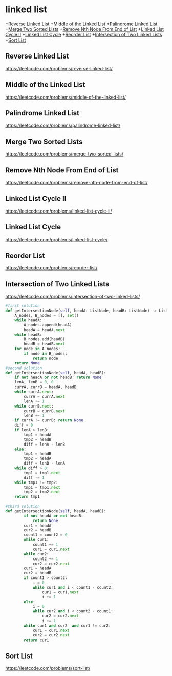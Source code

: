 # linked list
+[Reverse Linked List](#reverse-linked-list)
+[Middle of the Linked List](#middle-of-the-linked-list)
+[Palindrome Linked List](#palindrome-linked-list)
+[Merge Two Sorted Lists](#merge-two-sorted-lists)
+[Remove Nth Node From End of List](#remove-nth-node-from-end-of-list)
+[Linked List Cycle II](#linked-list-cycle-ii)
+[Linked List Cycle](#linked-list-cycle)
+[Reorder List](#reorder-list)
+[Intersection of Two Linked Lists](#intersection-of-two-linked-lists)
+[Sort List](#sort-list)
## Reverse Linked List
https://leetcode.com/problems/reverse-linked-list/

## Middle of the Linked List
https://leetcode.com/problems/middle-of-the-linked-list/

## Palindrome Linked List
https://leetcode.com/problems/palindrome-linked-list/

## Merge Two Sorted Lists
https://leetcode.com/problems/merge-two-sorted-lists/

## Remove Nth Node From End of List
https://leetcode.com/problems/remove-nth-node-from-end-of-list/

## Linked List Cycle II
https://leetcode.com/problems/linked-list-cycle-ii/

## Linked List Cycle
https://leetcode.com/problems/linked-list-cycle/

## Reorder List
https://leetcode.com/problems/reorder-list/

## Intersection of Two Linked Lists
https://leetcode.com/problems/intersection-of-two-linked-lists/

```python
#first solution
def getIntersectionNode(self, headA: ListNode, headB: ListNode) -> ListNode:
    A_nodes, B_nodes = [], set()
    while headA:
        A_nodes.append(headA)
        headA = headA.next
    while headB:
        B_nodes.add(headB)
        headB = headB.next
    for node in A_nodes:
        if node in B_nodes:
            return node
    return None
#second solution
def getIntersectionNode(self, headA, headB):
    if not headA or not headB: return None
    lenA, lenB = 0, 0 
    currA, currB = headA, headB
    while currA.next:
        currA = currA.next
        lenA += 1
    while currB.next:
        currB = currB.next
        lenB += 1
    if currA != currB: return None
    diff = 0
    if lenA > lenB:
        tmp1 = headA
        tmp2 = headB
        diff = lenA - lenB
    else:
        tmp1 = headB
        tmp2 = headA
        diff = lenB - lenA
    while diff > 0:
        tmp1 = tmp1.next
        diff -= 1
    while tmp1 != tmp2:
        tmp1 = tmp1.next
        tmp2 = tmp2.next
    return tmp1
    
#third solution
def getIntersectionNode(self, headA, headB):
        if not headA or not headB:
            return None
        cur1 = headA
        cur2 = headB
        count1 = count2 = 0
        while cur1:
            count1 += 1
            cur1 = cur1.next
        while cur2:
            count2 += 1
            cur2 = cur2.next
        cur1 = headA
        cur2 = headB
        if count1 > count2:
            i = 0
            while cur1 and i < count1 - count2:
                cur1 = cur1.next
                i += 1
        else:
            i = 0
            while cur2 and i < count2 - count1:
                cur2 = cur2.next
                i += 1
        while cur1 and cur2  and cur1 != cur2:
            cur1 = cur1.next
            cur2 = cur2.next
        return cur1

```

## Sort List
https://leetcode.com/problems/sort-list/












